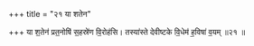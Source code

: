 +++
title = "२१ या शतेन"

+++
या श॒तेन॑ प्रत॒नोषि॑ स॒हस्रे॑ण वि॒रोह॑सि। तस्या॑स्ते देवीष्टके वि॒धेम॑ ह॒विषा॑ व॒यम् ॥२१ ॥